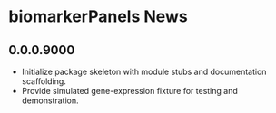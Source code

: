 # biomarkerPanels News

## 0.0.0.9000
- Initialize package skeleton with module stubs and documentation scaffolding.
- Provide simulated gene-expression fixture for testing and demonstration.
